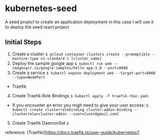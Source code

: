 # kubernetes-seed
A seed project to create an application deployment in this case I will use it to deploy the seed react project

## Initial Steps

1. Create a cluster
`$ gcloud container clusters create --preemptible --machine-type n1-standard-1 [cluster_name]`
2. Deploy the sample google app
`$ kubectl run web --image=gcr.io/google-samples/hello-app:1.0 --port=8080`
3. Create a service
`$ kubectl expose deployment web --target-port=8080 --type=NodePort`
- Traefik
4. Create Traefik Role Bindings
`$ kubectl apply -f traefik-rbac.yaml`
  * If you encounter an error you migh need to give your user access: `$ kubectl create clusterrolebinding cluster-admin-binding --clusterrole=cluster-admin --user=[user@gmail.com]`
5. Create Traefik DaemonSet
`$ `


reference: (Traefik)[https://docs.traefik.io/user-guide/kubernetes/]
